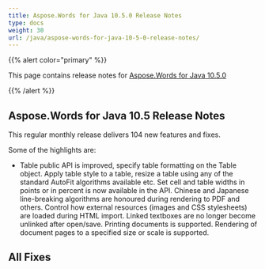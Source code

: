 ```yaml
---
title: Aspose.Words for Java 10.5.0 Release Notes
type: docs
weight: 30
url: /java/aspose-words-for-java-10-5-0-release-notes/
---
```


{{% alert color="primary" %}} 

This page contains release notes for [Aspose.Words for Java 10.5.0](http://www.aspose.com/downloads/words/java/new-releases/aspose.words-for-java-10.5.0/)

{{% /alert %}} 
## **Aspose.Words for Java 10.5 Release Notes**
This regular monthly release delivers 104 new features and fixes. 

Some of the highlights are: 

- Table public API is improved, specify table formatting on the Table object.
  Apply table style to a table, resize a table using any of the standard AutoFit algorithms available etc. 
  Set cell and table widths in points or in percent is now available in the API. 
  Chinese and Japanese line-breaking algorithms are honoured during rendering to PDF and others. 
  Control how external resources (images and CSS stylesheets) are loaded during HTML import. 
  Linked textboxes are no longer become unlinked after open/save.
  Printing documents is supported.
  Rendering of document pages to a specified size or scale is supported. 
## **All Fixes**
